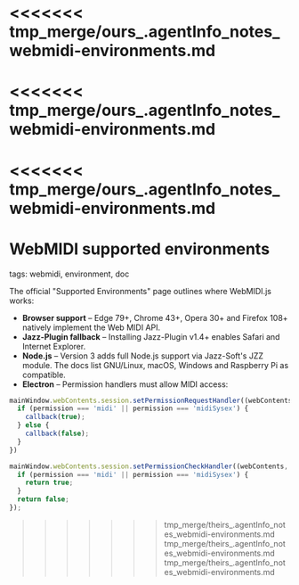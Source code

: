 <<<<<<< tmp_merge/ours_.agentInfo_notes_webmidi-environments.md
=======
<<<<<<< tmp_merge/ours_.agentInfo_notes_webmidi-environments.md
=======
<<<<<<< tmp_merge/ours_.agentInfo_notes_webmidi-environments.md
=======
# WebMIDI supported environments

tags: webmidi, environment, doc

The official "Supported Environments" page outlines where WebMIDI.js works:

* **Browser support** – Edge 79+, Chrome 43+, Opera 30+ and Firefox 108+ natively implement the Web MIDI API.
* **Jazz-Plugin fallback** – Installing Jazz-Plugin v1.4+ enables Safari and Internet Explorer.
* **Node.js** – Version 3 adds full Node.js support via Jazz-Soft's JZZ module. The docs list GNU/Linux, macOS, Windows and Raspberry Pi as compatible.
* **Electron** – Permission handlers must allow MIDI access:

```javascript
mainWindow.webContents.session.setPermissionRequestHandler((webContents, permission, callback, details) => {
  if (permission === 'midi' || permission === 'midiSysex') {
    callback(true);
  } else {
    callback(false);
  }
})

mainWindow.webContents.session.setPermissionCheckHandler((webContents, permission, requestingOrigin) => {
  if (permission === 'midi' || permission === 'midiSysex') {
    return true;
  }
  return false;
});
```
>>>>>>> tmp_merge/theirs_.agentInfo_notes_webmidi-environments.md
>>>>>>> tmp_merge/theirs_.agentInfo_notes_webmidi-environments.md
>>>>>>> tmp_merge/theirs_.agentInfo_notes_webmidi-environments.md
